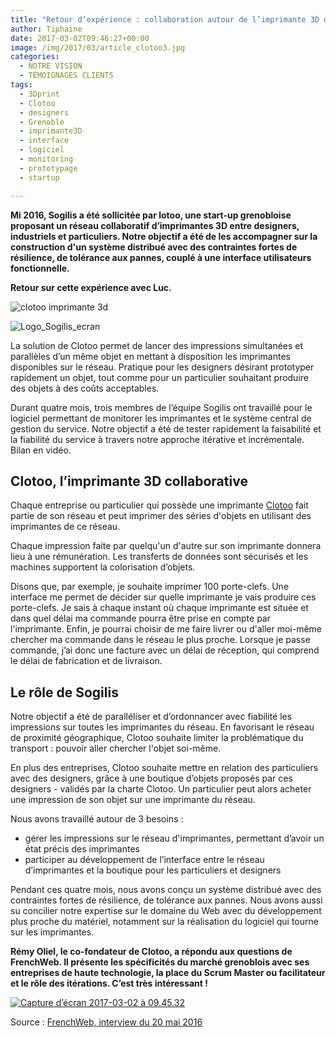 ```yaml
---
title: "Retour d’expérience : collaboration autour de l’imprimante 3D de Clotoo, « la manufacture particulière »"
author: Tiphaine
date: 2017-03-02T09:46:27+00:00
image: /img/2017/03/article_clotoo3.jpg
categories:
  - NOTRE VISION
  - TÉMOIGNAGES CLIENTS
tags:
  - 3Dprint
  - Clotoo
  - designers
  - Grenoble
  - imprimante3D
  - interface
  - logiciel
  - monitoring
  - prototypage
  - startup

---
```


**Mi 2016, Sogilis a été sollicitée par lotoo, une start-up grenobloise proposant un réseau collaboratif d’imprimantes 3D entre designers, industriels et particuliers. Notre objectif a été de les accompagner sur la construction d'un système distribué avec des contraintes fortes de résilience, de tolérance aux pannes, couplé à une interface utilisateurs fonctionnelle.**

**Retour sur cette expérience avec Luc.**

![clotoo imprimante 3d](/img/2017/02/logo-clotoo.png)

![Logo_Sogilis_ecran](/img/2017/02/Logo_Sogilis_ecran.jpg)

La solution de Clotoo permet de lancer des impressions simultanées et parallèles d’un même objet en mettant à disposition les imprimantes disponibles sur le réseau. Pratique pour les designers désirant prototyper rapidement un objet, tout comme pour un particulier souhaitant produire des objets à des coûts acceptables.

Durant quatre mois, trois membres de l’équipe Sogilis ont travaillé pour le logiciel permettant de monitorer les imprimantes et le système central de gestion du service. Notre objectif a été de tester rapidement la faisabilité et la fiabilité du service à travers notre approche itérative et incrémentale. Bilan en vidéo.

## Clotoo, l’imprimante 3D collaborative

Chaque entreprise ou particulier qui possède une imprimante [Clotoo](http://www.clotoo.com/) fait partie de son réseau et peut imprimer des séries d'objets en utilisant des imprimantes de ce réseau.

Chaque impression faite par quelqu'un d'autre sur son imprimante donnera lieu à une rémunération. Les transferts de données sont sécurisés et les machines supportent la colorisation d’objets.

Disons que, par exemple, je souhaite imprimer 100 porte-clefs. Une interface me permet de décider sur quelle imprimante je vais produire ces porte-clefs. Je sais à chaque instant où chaque imprimante est située et dans quel délai ma commande pourra être prise en compte par l'imprimante. Enfin, je pourrai choisir de me faire livrer ou d'aller moi-même chercher ma commande dans le réseau le plus proche. Lorsque je passe commande, j’ai donc une facture avec un délai de réception, qui comprend le délai de fabrication et de livraison.

## Le rôle de Sogilis

Notre objectif a été de paralléliser et d’ordonnancer avec fiabilité les impressions sur toutes les imprimantes du réseau. En favorisant le réseau de proximité géographique, Clotoo souhaite limiter la problématique du transport : pouvoir aller chercher l'objet soi-même.

En plus des entreprises, Clotoo souhaite mettre en relation des particuliers avec des designers, grâce à une boutique d’objets proposés par ces designers - validés par la charte Clotoo. Un particulier peut alors acheter une impression de son objet sur une imprimante du réseau.

Nous avons travaillé autour de 3 besoins :

- gérer les impressions sur le réseau d'imprimantes, permettant d’avoir un état précis des imprimantes
- participer au développement de l’interface entre le réseau d’imprimantes et la boutique pour les particuliers et designers

Pendant ces quatre mois, nous avons conçu un système distribué avec des contraintes fortes de résilience, de tolérance aux pannes. Nous avons aussi su concilier notre expertise sur le domaine du Web avec du développement plus proche du matériel, notamment sur la réalisation du logiciel qui tourne sur les imprimantes.

**Rémy Oliel, le co-fondateur de Clotoo, a répondu aux questions de FrenchWeb. Il présente les spécificités du marché grenoblois avec ses entreprises de haute technologie, la place du Scrum Master ou facilitateur et le rôle des itérations. C’est très intéressant !**

[![Capture d’écran 2017-03-02 à 09.45.32](/img/2017/03/Capture-2017-03-02-09.45.32.png)][1]

Source : [FrenchWeb, interview du 20 mai 2016](http://www.dailymotion.com/video/x4bh0ji_le-debrief-de-la-semaine-avec-remy-oliel-clotoo-et-antoine-martin-zenly_tech)

[1]: https://drive.google.com/file/d/0B9DiUUwC4ObVOF82WTRyZkcySG8/view?usp=sharing
